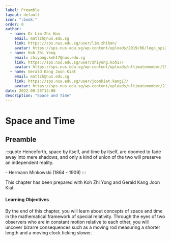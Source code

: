 ```yaml
---
label: Preamble
layout: default
icon: ":book:"
order: 0
author:
  - name: Dr Lim Zhi Han
    email: matlzh@nus.edu.sg
    link: https://sps.nus.edu.sg/user/lim.zhihan/
    avatar: https://sps.nus.edu.sg/wp-content/uploads/2019/06/logo_sps20.png
  - name: Koh Zhi Yong
    email: zhiyong.koh17@nus.edu.sg
    link: https://sps.nus.edu.sg/user/zhiyong.koh17/
    avatar: https://sps.nus.edu.sg/wp-content/uploads/ultimatemember/25/profile_photo-190x190.jpg?1662811284
  - name: Gerald Kang Joon Kiat
    email: matlzh@nus.edu.sg
    link: https://sps.nus.edu.sg/user/joonkiat.kang17/
    avatar: https://sps.nus.edu.sg/wp-content/uploads/ultimatemember/21/profile_photo-190x190.jpg?1662826964
date: 2022-09-25T12:00
description: "Space and Time"
---
```

# Space and Time

## Preamble

:::quote
Henceforth, space by itself, and time by itself, are doomed to fade
away into mere shadows, and only a kind of union of the two will preserve
an independent reality. 

\- Hermann Minkowski (1864 - 1909)
:::

This chapter has been prepared with Koh Zhi Yong and Gerald Kang Joon
Kiat.

#### Learning Objectives

By the end of this chapter, you will learn about concepts of space
and time in the mathematical framework of special relativity. Through
the eyes of two observers who are in constant motion relative to each
other, you will uncover bizarre consequences such as a moving rod measuring a shorter length and a moving clock ticking slower.